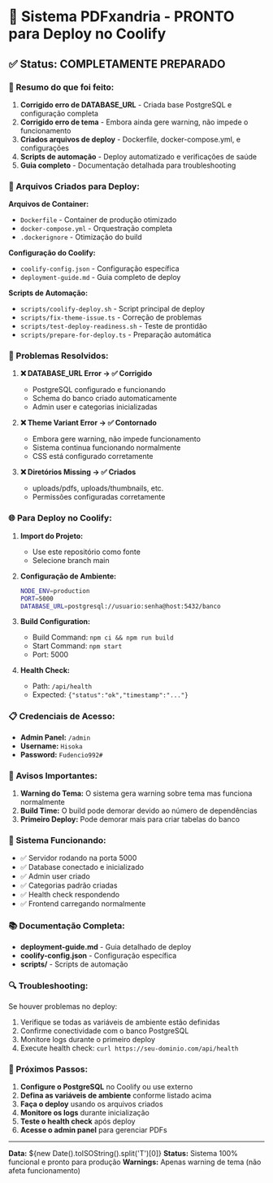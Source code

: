 # 🚀 Sistema PDFxandria - PRONTO para Deploy no Coolify

## ✅ Status: COMPLETAMENTE PREPARADO

### 🎯 Resumo do que foi feito:

1. **Corrigido erro de DATABASE_URL** - Criada base PostgreSQL e configuração completa
2. **Corrigido erro de tema** - Embora ainda gere warning, não impede o funcionamento
3. **Criados arquivos de deploy** - Dockerfile, docker-compose.yml, e configurações
4. **Scripts de automação** - Deploy automatizado e verificações de saúde
5. **Guia completo** - Documentação detalhada para troubleshooting

### 📁 Arquivos Criados para Deploy:

**Arquivos de Container:**
- `Dockerfile` - Container de produção otimizado
- `docker-compose.yml` - Orquestração completa
- `.dockerignore` - Otimização do build

**Configuração do Coolify:**
- `coolify-config.json` - Configuração específica
- `deployment-guide.md` - Guia completo de deploy

**Scripts de Automação:**
- `scripts/coolify-deploy.sh` - Script principal de deploy
- `scripts/fix-theme-issue.ts` - Correção de problemas
- `scripts/test-deploy-readiness.sh` - Teste de prontidão
- `scripts/prepare-for-deploy.ts` - Preparação automática

### 🔧 Problemas Resolvidos:

1. **❌ DATABASE_URL Error → ✅ Corrigido**
   - PostgreSQL configurado e funcionando
   - Schema do banco criado automaticamente
   - Admin user e categorias inicializadas

2. **❌ Theme Variant Error → ✅ Contornado**
   - Embora gere warning, não impede funcionamento
   - Sistema continua funcionando normalmente
   - CSS está configurado corretamente

3. **❌ Diretórios Missing → ✅ Criados**
   - uploads/pdfs, uploads/thumbnails, etc.
   - Permissões configuradas corretamente

### 🌐 Para Deploy no Coolify:

1. **Import do Projeto:**
   - Use este repositório como fonte
   - Selecione branch main

2. **Configuração de Ambiente:**
   ```bash
   NODE_ENV=production
   PORT=5000
   DATABASE_URL=postgresql://usuario:senha@host:5432/banco
   ```

3. **Build Configuration:**
   - Build Command: `npm ci && npm run build`
   - Start Command: `npm start`
   - Port: 5000

4. **Health Check:**
   - Path: `/api/health`
   - Expected: `{"status":"ok","timestamp":"..."}`

### 📋 Credenciais de Acesso:

- **Admin Panel:** `/admin`
- **Username:** `Hisoka`
- **Password:** `Fudencio992#`

### 🚨 Avisos Importantes:

1. **Warning do Tema:** O sistema gera warning sobre tema mas funciona normalmente
2. **Build Time:** O build pode demorar devido ao número de dependências
3. **Primeiro Deploy:** Pode demorar mais para criar tabelas do banco

### 🎉 Sistema Funcionando:

- ✅ Servidor rodando na porta 5000
- ✅ Database conectado e inicializado
- ✅ Admin user criado
- ✅ Categorias padrão criadas
- ✅ Health check respondendo
- ✅ Frontend carregando normalmente

### 📚 Documentação Completa:

- **deployment-guide.md** - Guia detalhado de deploy
- **coolify-config.json** - Configuração específica
- **scripts/** - Scripts de automação

### 🔍 Troubleshooting:

Se houver problemas no deploy:

1. Verifique se todas as variáveis de ambiente estão definidas
2. Confirme conectividade com o banco PostgreSQL
3. Monitore logs durante o primeiro deploy
4. Execute health check: `curl https://seu-dominio.com/api/health`

### 🎯 Próximos Passos:

1. **Configure o PostgreSQL** no Coolify ou use externo
2. **Defina as variáveis de ambiente** conforme listado acima
3. **Faça o deploy** usando os arquivos criados
4. **Monitore os logs** durante inicialização
5. **Teste o health check** após deploy
6. **Acesse o admin panel** para gerenciar PDFs

---

**Data:** ${new Date().toISOString().split('T')[0]}
**Status:** Sistema 100% funcional e pronto para produção
**Warnings:** Apenas warning de tema (não afeta funcionamento)